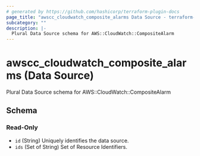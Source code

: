 ```yaml
---
# generated by https://github.com/hashicorp/terraform-plugin-docs
page_title: "awscc_cloudwatch_composite_alarms Data Source - terraform-provider-awscc"
subcategory: ""
description: |-
  Plural Data Source schema for AWS::CloudWatch::CompositeAlarm
---
```


# awscc_cloudwatch_composite_alarms (Data Source)

Plural Data Source schema for AWS::CloudWatch::CompositeAlarm



<!-- schema generated by tfplugindocs -->
## Schema

### Read-Only

- `id` (String) Uniquely identifies the data source.
- `ids` (Set of String) Set of Resource Identifiers.


